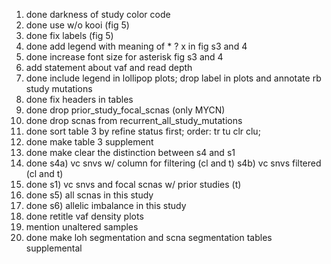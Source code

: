 1. done darkness of study color code
2. done use w/o kooi (fig 5)
3. done fix labels (fig 5)
4. done add legend with meaning of * ? x in fig s3 and 4
5. done increase font size for asterisk fig s3 and 4
6. add statement about vaf and read depth 
7. done include legend in lollipop plots; drop label in plots and annotate rb study mutations
8. done fix headers in tables 
9. done drop prior_study_focal_scnas (only MYCN)
10. done drop scnas from recurrent_all_study_mutations
11. done sort table 3 by refine status first; order: tr tu clr clu; 
12. done make table 3 supplement
12. done make clear the distinction between s4 and s1
13. done s4a) vc snvs w/ column for filtering (cl and t) s4b) vc snvs filtered (cl and t) 
14. done s1) vc snvs and focal scnas w/ prior studies (t) 
15. done s5) all scnas in this study
16. done s6) allelic imbalance in this study
14. done retitle vaf density plots 
15. mention unaltered samples 
16. done make loh segmentation and scna segmentation tables supplemental

